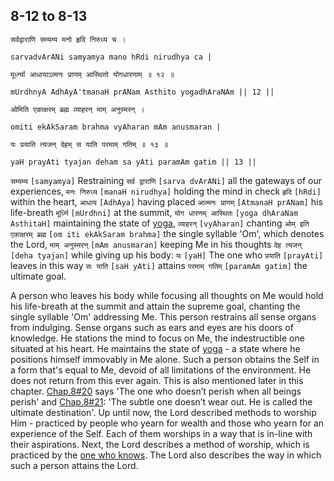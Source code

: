 ## 8-12 to 8-13


```shloka-sa
सर्वद्वाराणि सम्यम्य मनो हृदि निरुध्य च ।
```
```shloka-sa-hk
sarvadvArANi samyamya mano hRdi nirudhya ca |
```
```shloka-sa
मूर्ध्न्या आधायाऽत्मनः प्राणम् आस्थितो योगधारणाम् ॥ १२ ॥
```
```shloka-sa-hk
mUrdhnyA AdhAyA'tmanaH prANam Asthito yogadhAraNAm || 12 ||
```

```shloka-sa
ओमिति एकाक्षरम् ब्रह्म व्याहरन् माम् अनुस्मरन् ।
```
```shloka-sa-hk
omiti ekAkSaram brahma vyAharan mAm anusmaran |
```
```shloka-sa
यः प्रयाति त्यजन् देहम् स याति परमाम् गतिम् ॥ १३ ॥
```
```shloka-sa-hk
yaH prayAti tyajan deham sa yAti paramAm gatim || 13 ||
```

`सम्यम्य` `[samyamya]` Restraining `सर्व द्वाराणि` `[sarva dvArANi]` all the gateways of our experiences, `मनः निरुध्य` `[manaH nirudhya]` holding the mind in check `हृदि` `[hRdi]` within the heart, `आधाय` `[AdhAya]` having placed `आत्मनः प्राणम्` `[AtmanaH prANam]` his life-breath `मूर्ध्नि` `[mUrdhni]` at the summit, `योग धारणम् आस्थितः` `[yoga dhAraNam AsthitaH]` maintaining the state of [yoga](yoga_state_of_being), `व्याहरन्` `[vyAharan]` chanting `ओम् इति एकाक्षरम् ब्रह्म` `[om iti ekAkSaram brahma]` the single syllable 'Om', which denotes the Lord, `माम् अनुस्मरन्` `[mAm anusmaran]` keeping Me in his thoughts `देह त्यजन्` `[deha tyajan]` while giving up his body: `यः` `[yaH]` The one who `प्रयाति` `[prayAti]` leaves in this way `सः याति` `[saH yAti]` attains `परमाम् गतिम्` `[paramAm gatim]` the ultimate goal.

A person who leaves his body while focusing all thoughts on Me would hold his life-breath at the summit and attain the supreme goal, chanting the single syllable 'Om' addressing Me.
This person restrains all sense organs from indulging. Sense organs such as ears and eyes are his doors of knowledge. He stations the mind to focus on Me, the indestructible one situated at his heart. He maintains the state of [yoga](yoga_state_of_being) - a state where he positions himself immovably in Me alone. 
Such a person obtains the Self in a form that's equal to Me, devoid of all limitations of the environment. He does not return from this ever again. 
This is also mentioned later in this chapter. [Chap.8#20](_20-21) says 'The one who doesn’t perish when all beings perish' and [Chap.8#21](_20-21): 'The subtle one doesn’t wear out. He is called the ultimate destination'.
Up until now, the Lord described methods to worship Him - practiced by people who yearn for wealth and those who yearn for an experience of the Self. Each of them worships in a way that is in-line with their aspirations. 
Next, the Lord describes a method of worship, which is practiced by the [one who knows](jnAnI). The Lord also describes the way in which such a person attains the Lord.

